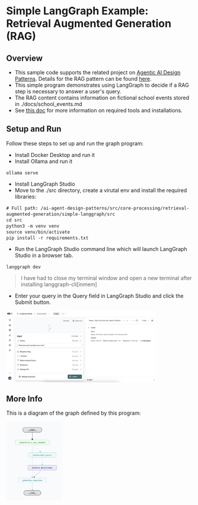 # Simple LangGraph Example: Retrieval Augmented Generation (RAG)

## Overview

* This sample code supports the related project on [Agentic AI Design Patterns](../../../../../wiki). Details for the RAG pattern can be found [here](../../../../../wiki/Retrieval‐Augmented-Generation-(RAG)).
* This simple program demonstrates using LangGraph to decide if a RAG step is necessary to answer a user's query.
* The RAG content contains information on fictional school events stored in ./docs/school_events.md
* See [this doc](../../../README) for more information on required tools and installations.

## Setup and Run

Follow these steps to set up and run the graph program:
* Install Docker Desktop and run it
* Install Ollama and run it
```
ollama serve
```
* Install LangGraph Studio
* Move to the ./src directory, create a virutal env and install the required libraries:
```
# Full path: /ai-agent-design-patterns/src/core-processing/retrieval-augmented-generation/simple-langgraph/src
cd src
python3 -m venv venv
source venv/bin/activate
pip install -r requirements.txt
```
* Run the LangGraph Studio command line which will launch LangGraph Studio in a browser tab.
```
langgraph dev
```
> I have had to close my terminal window and open a new terminal after installing langgraph-cli[inmem]

* Enter your query in the Query field in LangGraph Studio and click the Submit button.

<img src="./lgs-rag.png" alt="LangGraph Studio" width="80%" />

## More Info

This is a diagram of the graph defined by this program:

<img src="./graph-rag.png" alt="LangGraph Studio" width="30%" />

